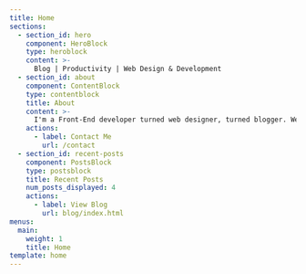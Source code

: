 ```yaml
---
title: Home
sections:
  - section_id: hero
    component: HeroBlock
    type: heroblock
    content: >-
      Blog | Productivity | Web Design & Development
  - section_id: about
    component: ContentBlock
    type: contentblock
    title: About
    content: >-
      I'm a Front-End developer turned web designer, turned blogger. Welcome. I write about my experience as a developer and any producivity hacks that I find useful.
    actions:
      - label: Contact Me
        url: /contact
  - section_id: recent-posts
    component: PostsBlock
    type: postsblock
    title: Recent Posts
    num_posts_displayed: 4
    actions:
      - label: View Blog
        url: blog/index.html
menus:
  main:
    weight: 1
    title: Home
template: home
---
```

